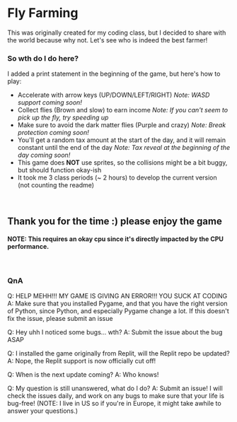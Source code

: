 # Fly Farming
This was originally created for my coding class, but I decided to share with the world because why not. Let's see who is indeed the best farmer!
<br/>
### So wth do I do here?
I added a print statement in the beginning of the game, but here's how to play:
* Accelerate with arrow keys (UP/DOWN/LEFT/RIGHT) *Note: WASD support coming soon!*
* Collect flies (Brown and slow) to earn income *Note: If you can't seem to pick up the fly, try speeding up*
* Make sure to avoid the dark matter flies (Purple and crazy) *Note: Break protection coming soon!*
* You'll get a random tax amount at the start of the day, and it will remain constant until the end of the day *Note: Tax reveal at the beginning of the day coming soon!*
* This game does **NOT** use sprites, so the collisions might be a bit buggy, but should function okay-ish
* It took me 3 class periods (~ 2 hours) to develop the current version (not counting the readme)
<br/>

## Thank you for the time :) please enjoy the game
#### NOTE: This requires an okay cpu since it's directly impacted by the CPU performance.

<br/>

### QnA

Q: HELP MEHH!!! MY GAME IS GIVING AN ERROR!!! YOU SUCK AT CODING
A: Make sure that you installed Pygame, and that you have the right version of Python, since Python, and especially Pygame change a lot. If this doesn't fix the issue, please submit an issue

Q: Hey uhh I noticed some bugs... wth?
A: Submit the issue about the bug ASAP

Q: I installed the game originally from Replit, will the Replit repo be updated?
A: Nope, the Replit support is now officially cut off!

Q: When is the next update coming?
A: Who knows!

Q: My question is still unanswered, what do I do?
A: Submit an issue! I will check the issues daily, and work on any bugs to make sure that your life is bug-free! (NOTE: I live in US so if you're in Europe, it might take awhile to answer your questions.)
